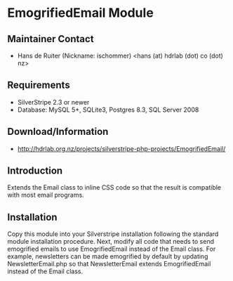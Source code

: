 # EmogrifiedEmail Module

## Maintainer Contact

 * Hans de Ruiter (Nickname: ischommer) <hans (at) hdrlab (dot) co (dot) nz>

## Requirements

 * SilverStripe 2.3 or newer
 * Database: MySQL 5+, SQLite3, Postgres 8.3, SQL Server 2008

## Download/Information

* http://hdrlab.org.nz/projects/silverstripe-php-projects/EmogrifiedEmail/

## Introduction

Extends the Email class to inline CSS code so that the result is compatible with
most email programs.


## Installation

Copy this module into your Silverstripe installation following the standard 
module installation procedure. Next, modify all code that needs to send 
emogrified emails to use EmogrifiedEmail instead of the Email class. For 
example, newsletters can be made emogrified by default by updating 
NewsletterEmail.php so that NewsletterEmail extends EmogrifiedEmail instead of
the Email class.
